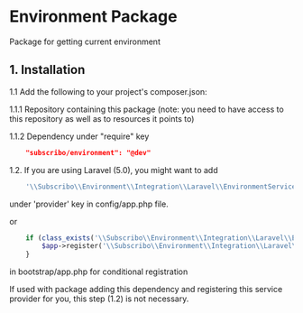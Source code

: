 # Environment Package

Package for getting current environment

## 1. Installation

1.1 Add the following to your project's composer.json:

1.1.1 Repository containing this package (note: you need to have access to this repository as well as to resources it points to)

1.1.2 Dependency under "require" key

```json
    "subscribo/environment": "@dev"
```

1.2. If you are using Laravel (5.0), you might want to add

```php
    '\\Subscribo\\Environment\\Integration\\Laravel\\EnvironmentServiceProvider',
```

under 'provider' key in config/app.php file.

or

```php
    if (class_exists('\\Subscribo\\Environment\\Integration\\Laravel\\EnvironmentServiceProvider')) {
        $app->register('\\Subscribo\\Environment\\Integration\\Laravel\\EnvironmentServiceProvider');
    }
```

in bootstrap/app.php for conditional registration

If used with package adding this dependency and registering this service provider for you, this step (1.2) is not necessary.

